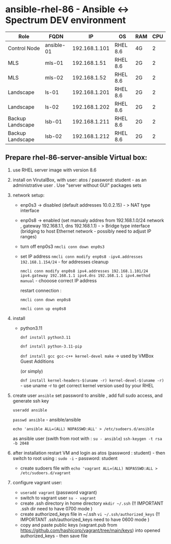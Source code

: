 # ansible-rhel-86 - Ansible <-> Spectrum DEV environment

| **Role**         | **FQDN**                   | **IP**           | **OS**         | **RAM** | **CPU** |
|------------------|----------------------------|------------------|----------------|---------|---------|
| Control Node     | ansible-01                 | 192.168.1.101    | RHEL 8.6       | 4G      | 2       |
| MLS              | mls-01                     | 192.168.1.51     | RHEL 8.6       | 2G      | 2       |
| MLS              | mls-02                     | 192.168.1.52     | RHEL 8.6       | 2G      | 2       |
| Landscape        | ls-01                      | 192.168.1.201    | RHEL 8.6       | 2G      | 2       |
| Landscape        | ls-02                      | 192.168.1.202    | RHEL 8.6       | 2G      | 2       |
| Backup Landscape | lsb-01                     | 192.168.1.211    | RHEL 8.6       | 2G      | 2       |
| Backup Landscape | lsb-02                     | 192.168.1.212    | RHEL 8.6       | 2G      | 2       |

## Prepare rhel-86-server-ansible Virtual box:

1. use RHEL server image with version 8.6
2. install on VirutalBox, with user: atos  / password: student - as an administrative user  . Use "server without GUI" packages sets 
3. network setup:

    - enp0s3 -> disabled (default addresses 10.0.2.15)  - > NAT type interface
    - enp0s8 -> enabled (set manualy addres from 192.168.1.0/24 network , gateway 192.168.1.1, dns 192.168.1.1) - > Bridge type interface (bridging to host Ethernet network - possibly need to adjust IP ranges)

    - turn off enp0s3
        `nmcli conn down enp0s3`
    - set IP address
        `nmcli conn modify enp0s8 -ipv4.addresses 192.168.1.154/24` - for addresses cleanup

        `nmcli conn modify enp0s8 ipv4.addresses 192.168.1.101/24 ipv4.gateway 192.168.1.1 ipv4.dns 192.168.1.1 ipv4.method manual` - chooose correct IP address

        restart connection :

        `nmcli conn down enp0s8`

        `nmcli conn up enp0s8`

4. install 

    - python3.11 

        `dnf install python3.11`

        `dnf install python-3.11-pip`

        `dnf install gcc gcc-c++ kernel-devel make`  -> used by VMBox Guest Additions
        
        (or simply)

        `dnf install kernel-headers-$(uname -r) kernel-devel-$(uname -r)` - use uname -r to get correct kernel version used by your RHEL

5. create user `ansible`  set password to ansible , add full sudo access, and generate ssh key

    `useradd ansible`

    `passwd ansible` - ansible/ansible

    `echo 'ansible ALL=(ALL) NOPASSWD:ALL' > /etc/sudoers.d/ansible`

    as ansible user (swith from root with : `su - ansible`)
    `ssh-keygen -t rsa -b 2048`

6. after installation restart VM and login as atos (password : student) - then switch to root using : `sudo -i` - password: student

    - create sudoers file with `echo 'vagrant ALL=(ALL) NOPASSWD:ALL > /etc/sudoers.d/vagrant` 

7. configure vagrant user:

    - `useradd vagrant` (password vagrant)
    - switch to vagrant user  `su - vagrant`
    - create .ssh directory in home directory `mkdir ~/.ssh`  (!! IMPORTANT .ssh dir need to have 0700 mode )
    - create authorized_keys file in ~/.ssh  `vi ~/.ssh/authorized_keys`  (!! IMPORTANT .ssh/authorized_keys need to have 0600 mode )
    - copy and paste public keys (vagrant.pub from https://github.com/hashicorp/vagrant/tree/main/keys) into opened authorized_keys - then save file

